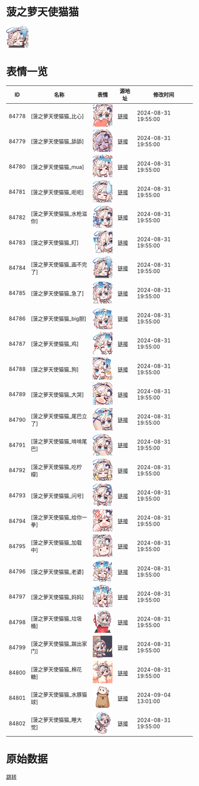 # 菠之萝天使猫猫

<img src="./cover.png" height="60" alt="cover" />

# 表情一览

|ID|名称|表情|源地址|修改时间|
|----|----|----|----|----|
|84778|[菠之萝天使猫猫_比心]|<img src="./pic/084778_%5B菠之萝天使猫猫_比心%5D.png" height="60" alt="比心"/>|[链接](https://i0.hdslb.com/bfs/garb/db2839e6da7af4ad2e963e2267e816ebcd0bee1b.png)|2024-08-31 19:55:00|
|84779|[菠之萝天使猫猫_舔舔]|<img src="./pic/084779_%5B菠之萝天使猫猫_舔舔%5D.png" height="60" alt="舔舔"/>|[链接](https://i0.hdslb.com/bfs/garb/163bec007c97b0c64b367d2bab9eed7e381e250a.png)|2024-08-31 19:55:00|
|84780|[菠之萝天使猫猫_mua]|<img src="./pic/084780_%5B菠之萝天使猫猫_mua%5D.png" height="60" alt="mua"/>|[链接](https://i0.hdslb.com/bfs/garb/ff3b68c959f01290f653f2bfd553de73532c8905.png)|2024-08-31 19:55:00|
|84781|[菠之萝天使猫猫_呃呃]|<img src="./pic/084781_%5B菠之萝天使猫猫_呃呃%5D.png" height="60" alt="呃呃"/>|[链接](https://i0.hdslb.com/bfs/garb/d65d096a4ab4f7b98da6e10720e23eeaa837a2e6.png)|2024-08-31 19:55:00|
|84782|[菠之萝天使猫猫_水枪滋你]|<img src="./pic/084782_%5B菠之萝天使猫猫_水枪滋你%5D.png" height="60" alt="水枪滋你"/>|[链接](https://i0.hdslb.com/bfs/garb/1a93eedd71ae929a52e2c3ca710ac05db4bda00c.png)|2024-08-31 19:55:00|
|84783|[菠之萝天使猫猫_盯]|<img src="./pic/084783_%5B菠之萝天使猫猫_盯%5D.png" height="60" alt="盯"/>|[链接](https://i0.hdslb.com/bfs/garb/08f96e027179fb630f85ea370a5180581f27e83b.png)|2024-08-31 19:55:00|
|84784|[菠之萝天使猫猫_画不完了]|<img src="./pic/084784_%5B菠之萝天使猫猫_画不完了%5D.png" height="60" alt="画不完了"/>|[链接](https://i0.hdslb.com/bfs/garb/20c88e3adabeeaecaacb17b39ab9f43ed0d9e927.png)|2024-08-31 19:55:00|
|84785|[菠之萝天使猫猫_急了]|<img src="./pic/084785_%5B菠之萝天使猫猫_急了%5D.png" height="60" alt="急了"/>|[链接](https://i0.hdslb.com/bfs/garb/6d072e6f95b1337e889203f21600a0583c6df48a.png)|2024-08-31 19:55:00|
|84786|[菠之萝天使猫猫_big胆]|<img src="./pic/084786_%5B菠之萝天使猫猫_big胆%5D.png" height="60" alt="big胆"/>|[链接](https://i0.hdslb.com/bfs/garb/3cdce25ea7f50e6636eb018df6a520be5f2f5e77.png)|2024-08-31 19:55:00|
|84787|[菠之萝天使猫猫_鸡]|<img src="./pic/084787_%5B菠之萝天使猫猫_鸡%5D.png" height="60" alt="鸡"/>|[链接](https://i0.hdslb.com/bfs/garb/cd02a6f425d5f664e0215566fee58c107c7e36a1.png)|2024-08-31 19:55:00|
|84788|[菠之萝天使猫猫_狗]|<img src="./pic/084788_%5B菠之萝天使猫猫_狗%5D.png" height="60" alt="狗"/>|[链接](https://i0.hdslb.com/bfs/garb/03af88f8525fdd2ce896da2508b74a8193fed786.png)|2024-08-31 19:55:00|
|84789|[菠之萝天使猫猫_大哭]|<img src="./pic/084789_%5B菠之萝天使猫猫_大哭%5D.png" height="60" alt="大哭"/>|[链接](https://i0.hdslb.com/bfs/garb/af07388600d7062d274173f83034fc60464e8030.png)|2024-08-31 19:55:00|
|84790|[菠之萝天使猫猫_尾巴立了]|<img src="./pic/084790_%5B菠之萝天使猫猫_尾巴立了%5D.png" height="60" alt="尾巴立了"/>|[链接](https://i0.hdslb.com/bfs/garb/951fd6d771f57bc42c2cce9081aecd0f88bc66ec.png)|2024-08-31 19:55:00|
|84791|[菠之萝天使猫猫_啃啃尾巴]|<img src="./pic/084791_%5B菠之萝天使猫猫_啃啃尾巴%5D.png" height="60" alt="啃啃尾巴"/>|[链接](https://i0.hdslb.com/bfs/garb/bb7e2d57b32e71716d692aaf46bf6227fc352a7c.png)|2024-08-31 19:55:00|
|84792|[菠之萝天使猫猫_吃柠檬]|<img src="./pic/084792_%5B菠之萝天使猫猫_吃柠檬%5D.png" height="60" alt="吃柠檬"/>|[链接](https://i0.hdslb.com/bfs/garb/5bf7b81af153f110305b90202401e84f6a5dd6da.png)|2024-08-31 19:55:00|
|84793|[菠之萝天使猫猫_问号]|<img src="./pic/084793_%5B菠之萝天使猫猫_问号%5D.png" height="60" alt="问号"/>|[链接](https://i0.hdslb.com/bfs/garb/da015666c68eb0bb92a8f12ea71670e340c49b6a.png)|2024-08-31 19:55:00|
|84794|[菠之萝天使猫猫_给你一拳]|<img src="./pic/084794_%5B菠之萝天使猫猫_给你一拳%5D.png" height="60" alt="给你一拳"/>|[链接](https://i0.hdslb.com/bfs/garb/e841feb1cbcaad4f1fb4e92886ee5187c01a826f.png)|2024-08-31 19:55:00|
|84795|[菠之萝天使猫猫_加载中]|<img src="./pic/084795_%5B菠之萝天使猫猫_加载中%5D.png" height="60" alt="加载中"/>|[链接](https://i0.hdslb.com/bfs/garb/3e48a7720028d8c23ab295117c00e7b82504a50d.png)|2024-08-31 19:55:00|
|84796|[菠之萝天使猫猫_老婆]|<img src="./pic/084796_%5B菠之萝天使猫猫_老婆%5D.png" height="60" alt="老婆"/>|[链接](https://i0.hdslb.com/bfs/garb/a0ce4a078d8d5c737c33b698eea77b974fe09b1d.png)|2024-08-31 19:55:00|
|84797|[菠之萝天使猫猫_妈妈]|<img src="./pic/084797_%5B菠之萝天使猫猫_妈妈%5D.png" height="60" alt="妈妈"/>|[链接](https://i0.hdslb.com/bfs/garb/5c251281532f709483845845ed6fd6da568c6237.png)|2024-08-31 19:55:00|
|84798|[菠之萝天使猫猫_垃圾桶]|<img src="./pic/084798_%5B菠之萝天使猫猫_垃圾桶%5D.png" height="60" alt="垃圾桶"/>|[链接](https://i0.hdslb.com/bfs/garb/0d817b5d9f4983e4f2eff0cfabfdc3d6f40b4e5a.png)|2024-08-31 19:55:00|
|84799|[菠之萝天使猫猫_踹出家门]|<img src="./pic/084799_%5B菠之萝天使猫猫_踹出家门%5D.png" height="60" alt="踹出家门"/>|[链接](https://i0.hdslb.com/bfs/garb/e1985ddc758ea5d61367772f78817cb38762a9ee.png)|2024-08-31 19:55:00|
|84800|[菠之萝天使猫猫_棉花糖]|<img src="./pic/084800_%5B菠之萝天使猫猫_棉花糖%5D.png" height="60" alt="棉花糖"/>|[链接](https://i0.hdslb.com/bfs/garb/11f2cd6cac8ea655656abe87e9647cd8ae33cd07.png)|2024-08-31 19:55:00|
|84801|[菠之萝天使猫猫_水豚猫球]|<img src="./pic/084801_%5B菠之萝天使猫猫_水豚猫球%5D.png" height="60" alt="水豚猫球"/>|[链接](https://i0.hdslb.com/bfs/garb/70f4ef80306b646857d0b72e46ab1f111ff75c71.png)|2024-09-04 13:01:00|
|84802|[菠之萝天使猫猫_睡大觉]|<img src="./pic/084802_%5B菠之萝天使猫猫_睡大觉%5D.png" height="60" alt="睡大觉"/>|[链接](https://i0.hdslb.com/bfs/garb/d71799a7448db714c27a16207d6a370cf97ea7d9.png)|2024-08-31 19:55:00|

# 原始数据

[跳转](./raw.json)

